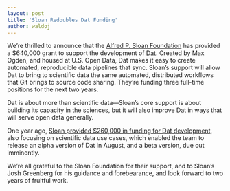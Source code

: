```yaml
---
layout: post
title: 'Sloan Redoubles Dat Funding'
author: waldoj
---
```


We’re thrilled to announce that the [Alfred P. Sloan Foundation](http://www.sloan.org/) has provided a $640,000 grant to support the development of [Dat](http://dat-data.com/). Created by Max Ogden, and housed at U.S. Open Data, Dat makes it easy to create automated, reproducible data pipelines that sync. Sloan’s support will allow Dat to bring to scientific data the same automated, distributed workflows that Git brings to source code sharing. They’re funding three full-time positions for the next two years.

Dat is about more than scientific data—Sloan’s core support is about building its capacity in the sciences, but it will also improve Dat in ways that will serve open data generally.

One year ago, [Sloan provided $260,000 in funding for Dat development](https://usopendata.org/2014/04/02/dat/), also focusing on scientific data use cases, which enabled the team to release an alpha version of Dat in August, and a beta version, due out imminently.

We’re all grateful to the Sloan Foundation for their support, and to Sloan’s Josh Greenberg for his guidance and forebearance, and look forward to two years of fruitful work.
